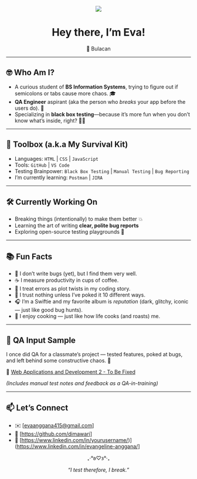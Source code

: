 <p align="center">
  <img src="https://readme-typing-svg.demolab.com?font=Fira+Code&pause=1000&color=00BFFF&center=true&vCenter=true&width=435&lines=Testing+Enthusiast;QA-in-Training;Breaking+for+the+Better" />
</p>


<h1 align="center">Hey there, I’m Eva!</h1>
<p align="center">📍 Bulacan </p>

---

## 🤓 Who Am I?

- A curious student of **BS Information Systems**, trying to figure out if semicolons or tabs cause more chaos. 🎓
- **QA Engineer** aspirant (aka the person who *breaks* your app before the users do). 🧪
- Specializing in **black box testing**—because it’s more fun when you don’t know what’s inside, right? 🕵️‍♀️

---

## 🧰 Toolbox (a.k.a My Survival Kit)

- Languages: `HTML` | `CSS` | `JavaScript`  
- Tools: `GitHub` | `VS Code`   
- Testing Brainpower: `Black Box Testing` | `Manual Testing` | `Bug Reporting`
- I’m currently learning: `Postman` | `JIRA`

---

## 🛠️ Currently Working On

- Breaking things (intentionally) to make them better 💥  
- Learning the art of writing **clear, polite bug reports**  
- Exploring open-source testing playgrounds 🧩

---

## 📚 Fun Facts

- 🐛 I don’t write bugs (yet), but I find them very well.  
- ☕ I measure productivity in cups of coffee.  
- 🧠 I treat errors as plot twists in my coding story.  
- 🧷 I trust nothing unless I’ve poked it 10 different ways.  
- 🎧 I’m a Swiftie and my favorite album is *reputation* (dark, glitchy, iconic — just like good bug hunts).  
- 🍳 I enjoy cooking — just like how life cooks (and roasts) me.

---

## 📂 QA Input Sample

I once did QA for a classmate’s project — tested features, poked at bugs, and left behind some constructive chaos. 🐞

📄 [Web Applications and Development 2 - To Be Fixed](https://docs.google.com/spreadsheets/d/10v0ha6Bz_b8PyYRAhvoODsVBKwMMzp-a-xshPHCuoUs/edit?usp=sharing)

_(Includes manual test notes and feedback as a QA-in-training)_
  
---

## 📫 Let’s Connect

- ✉️ [evaanggana415@gmail.com]  
- 🐙 [https://github.com/dimawari]
- 💼 [https://www.linkedin.com/in/yourusername/)](https://www.linkedin.com/in/evangeline-anggana/]



<p align="center">₊‧°𐐪♡𐑂°‧₊


<p align="center"><i>“I test therefore, I break.”</i></p>



